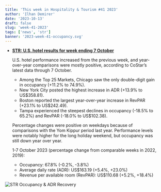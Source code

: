```yaml
---
title: 'This week in Hospitality & Tourism #41 2023'
author: 'Ilhan Demirer'
date: '2023-10-13'
draft: false
slug: 'week-41-2023'
tags: ['news', 'str']
banner: '2023-week-41-occupancy.svg'
---
```


- **[STR: U.S. hotel results for week ending 7 October](https://str.com/press-release/us-hotel-results-week-ending-7-october)**

  U.S. hotel performance increased from the previous week, and year-over-year comparisons were mostly positive, according to CoStar’s latest data through 7 October.

  - Among the Top 25 Markets, Chicago saw the only double-digit gain in occupancy (+11.2% to 74.9%).
  - New York City posted the highest increase in ADR (+13.9% to US$358.81).
  - Boston reported the largest year-over-year increase in RevPAR (+23.1% to US$242.49).
  - Tampa experienced the steepest declines in occupancy (-18.5% to 65.2%) and RevPAR (-18.0% to US$102.38).

  Percentage changes were positive on weekdays because of comparisons with the Yom Kippur period last year. Performance levels were notably higher for the long holiday weekend, but occupancy was still down year over year.

  1-7 October 2023 (percentage change from comparable weeks in 2022, 2019):

  - Occupancy: 67.8% (-0.2%, -3.8%)
  - Average daily rate (ADR): US$163.19 (+5.4%, +23.0%)
  - Revenue per available room (RevPAR): US$110.68 (+5.2%, +18.4%)

![STR Occupancy & ADR Recovery](/images/blogimages/2023-week-41-occupancy.svg)
